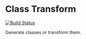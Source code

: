 Class Transform
===============

[![Build Status](https://travis-ci.org/phpactor/class-transform.svg?branch=master)](https://travis-ci.org/phpactor/class-transform)

Generate classes or transform them.

